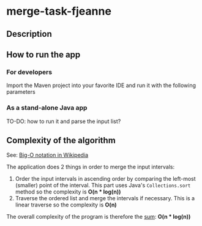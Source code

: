 # merge-task-fjeanne
## Description
## How to run the app
### For developers
Import the Maven project into your favorite IDE and run it with the following parameters
### As a stand-alone Java app
TO-DO: how to run it and parse the input list?
## Complexity of the algorithm
See: [Big-O notation in Wikipedia](https://en.wikipedia.org/wiki/Big_O_notation)

The application does 2 things in order to merge the input intervals:
1. Order the input intervals in ascending order by comparing the left-most (smaller) point of the interval. This part uses Java's `Collections.sort` method so the complexity is **O(n * log(n))**
2. Traverse the ordered list and merge the intervals if necessary. This is a linear traverse so the complexity is **O(n)**

The overall complexity of the program is therefore the [sum](https://en.wikipedia.org/wiki/Big_O_notation#Sum): **O(n * log(n))**